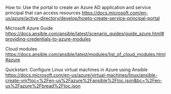 How to: Use the portal to create an Azure AD application and service principal that can access resources
https://docs.microsoft.com/en-us/azure/active-directory/develop/howto-create-service-principal-portal

Microsoft Azure Guide
https://docs.ansible.com/ansible/latest/scenario_guides/guide_azure.html#providing-credentials-to-azure-modules

Cloud modules
https://docs.ansible.com/ansible/latest/modules/list_of_cloud_modules.html#azure

Quickstart: Configure Linux virtual machines in Azure using Ansible
https://docs.microsoft.com/en-us/azure/virtual-machines/linux/ansible-create-vm?toc=%2Fen-us%2Fazure%2Fansible%2Ftoc.json&bc=%2Fen-us%2Fazure%2Fbread%2Ftoc.json


